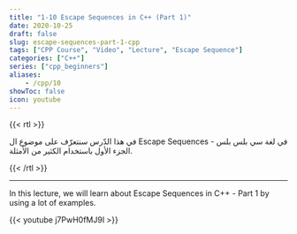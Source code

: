 ```yaml
---
title: "1-10 Escape Sequences in C++ (Part 1)"
date: 2020-10-25
draft: false
slug: escape-sequences-part-1-cpp
tags: ["CPP Course", "Video", "Lecture", "Escape Sequence"]
categories: ["C++"]
series: ["cpp_beginners"]
aliases:
    - /cpp/10
showToc: false
icon: youtube
---
```


{{< rtl >}}
<p>
في هذا الدّرس سنتعرّف على موضوع ال Escape Sequences  في لغة سي بلس بلس - الجزء الأول باستخدام الكثير من الأمثلة.
</p>
{{< /rtl >}}

---

In this lecture, we will learn about Escape Sequences in C++ - Part 1 by using a lot of examples.

{{< youtube j7PwH0fMJ9I >}}